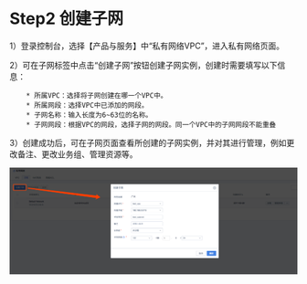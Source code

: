 

# Step2 创建子网

1）登录控制台，选择【产品与服务】中“私有网络VPC”，进入私有网络页面。

2）可在子网标签中点击“创建子网”按钮创建子网实例，创建时需要填写以下信息：

``` 
    * 所属VPC：选择将子网创建在哪一个VPC中。
    * 所属网段：选择VPC中已添加的网段。
    * 子网名称：输入长度为6~63位的名称。
    * 子网网段：根据VPC的网段，选择子网的网段。同一个VPC中的子网网段不能重叠
```

3）创建成功后，可在子网页面查看所创建的子网实例，并对其进行管理，例如更改备注、更改业务组、管理资源等。

![image](/images/create_subnet.png)
